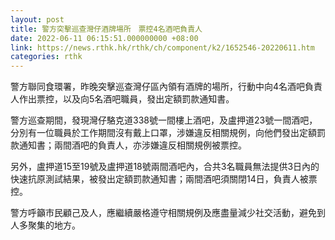 ```yaml
---
layout: post
title: 警方突擊巡查灣仔酒牌場所　票控4名酒吧負責人
date: 2022-06-11 06:15:51.000000000 +08:00
link: https://news.rthk.hk/rthk/ch/component/k2/1652546-20220611.htm
categories: rthk
---
```


警方聯同食環署，昨晚突擊巡查灣仔區內領有酒牌的場所，行動中向4名酒吧負責人作出票控，以及向5名酒吧職員，發出定額罰款通知書。

警方巡查期間，發現灣仔駱克道338號一間樓上酒吧，及盧押道23號一間酒吧，分別有一位職員於工作期間沒有戴上口罩，涉嫌違反相關規例，向他們發出定額罰款通知書；兩間酒吧的負責人，亦涉嫌違反相關規例被票控。

另外，盧押道15至19號及盧押道18號兩間酒吧內，合共3名職員無法提供3日內的快速抗原測試結果，被發出定額罰款通知書；兩間酒吧須關閉14日，負責人被票控。

警方呼籲市民顧己及人，應繼續嚴格遵守相關規例及應盡量減少社交活動，避免到人多聚集的地方。
